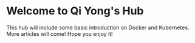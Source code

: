 # Welcome to Qi Yong's Hub

This hub will include some basic introduction on Docker and Kubernetes. More articles will come! Hope you enjoy it!

